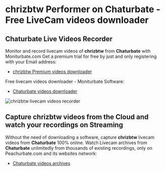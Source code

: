 # chrizbtw Performer on Chaturbate - Free LiveCam videos downloader

## Chaturbate Live Videos Recorder

Monitor and record livecam videos of **chrizbtw** from **Chaturbate** with Moniturbate.com
Get a premium trial for free by just and only registering with your Email address:
* [chrizbtw Premium videos downloader](https://moniturbate.com/request-demo-licence-key.html)

Free livecam videos downloader - Moniturbate Software:
* [Chaturbate videos downloader](https://moniturbate.com/moniturbate-download-software.html)

![chrizbtw livecam videos recorder](https://peachurnet.com/templates/moniturbate-software.png)


## Capture chrizbtw videos from the Cloud and watch your recordings on Streaming

Without the need of downloading a software, capture **chrizbtw** livecam videos from **Chaturbate** 100% online.
Watch Livecam archives from **Chaturbate** unlimitedly from thousands of existing recordings, only on Peachurbate.com and its websites network:
* [Chaturbate videos archives](https://peachurnet.com/)
